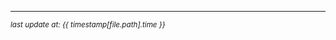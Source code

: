 
---------------------------------

*<small>last update at: {{ timestamp[file.path].time }}</small>*

